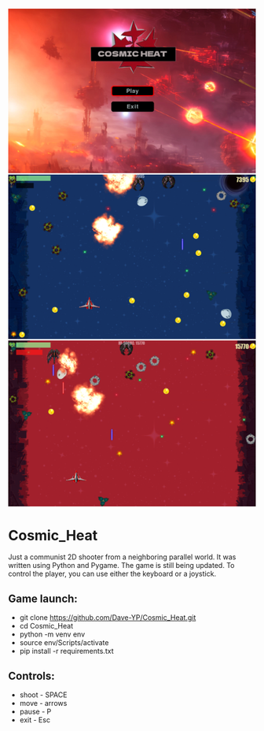 ![alt text](images/logo.png "Cosmic Heat")
![alt text](images/gameplay19.png "Gameplay")
![alt text](images/gameplay17.png "Gameplay")

# Cosmic_Heat
Just a communist 2D shooter from a neighboring parallel world. It was written using Python and Pygame. The game is still being updated. To control the player, you can use either the keyboard or a joystick.
## Game launch:
 - git clone https://github.com/Dave-YP/Cosmic_Heat.git
 - cd Cosmic_Heat
 - python -m venv env
 - source env/Scripts/activate
 - pip install -r requirements.txt
 ## Controls:
 - shoot - SPACE
 - move - arrows
 - pause - P
 - exit - Esc
